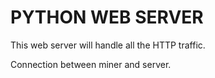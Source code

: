 # PYTHON WEB SERVER

This web server will handle all the HTTP traffic.

Connection between miner and server.

